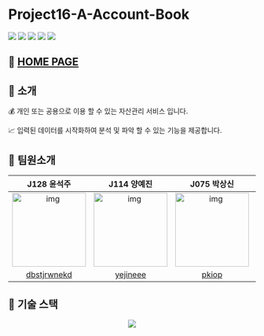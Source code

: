 # Project16-A-Account-Book
<div>
    <img src="https://img.shields.io/badge/React-v17.0.1-blue)"/>
    <img src="https://img.shields.io/badge/node-v14.15.1-green"/>
    <img src="https://img.shields.io/badge/storybook-v6.0.28-ff69b4"/>
    <img src="https://img.shields.io/badge/koa-v2.13.0-aaa"/>
    <img src="https://img.shields.io/badge/mongoose-v5.10.15-critical"/>
</div>

## 💸 [HOME PAGE](http://118.67.132.37:3000/)

## 📌 소개
💰 개인 또는 공용으로 이용 할 수 있는 자산관리 서비스 입니다. 

📈 입력된 데이터를 시작화하여 분석 및 파악 할 수 있는 기능을 제공합니다. 

## 📌 팀원소개

| J128 윤석주 | J114 양예진  | J075 박상신  | J081 박승환  |
| :--------: | :--------: | :---------: | :---------: |
|   <img src="https://ca.slack-edge.com/T019JFET9H7-U019R14MZQA-3fc3f52ba025-512" alt="img" height="150px" width="150px" /> |   <img src="https://avatars1.githubusercontent.com/u/43772082?s=400&u=7b56e9b176e2f44faa90309d6b2e2820ea679a1c&v=4" alt="img" height="150px" width="150px" /> | <img src="https://ca.slack-edge.com/T019JFET9H7-U0198M695JT-ebc94d8fd643-512" alt="img" height="150px" width="150px" /> | <img src="https://ca.slack-edge.com/T019JFET9H7-U019L3LK929-3a96d76029a8-512" alt="img" height="150px" width="150px" />
| [dbstjrwnekd](https://github.com/dbstjrwnekd) | [yejineee](https://github.com/yejineee) | [pkiop](https://github.com/pkiop) | [rolled-potatoes](https://github.com/rolled-potatoes) |

## 📌 기술 스택
<center><img src="https://user-images.githubusercontent.com/44409642/99674728-c9ecfc80-2ab9-11eb-8039-06b9ebdc5e38.png"/></center>
